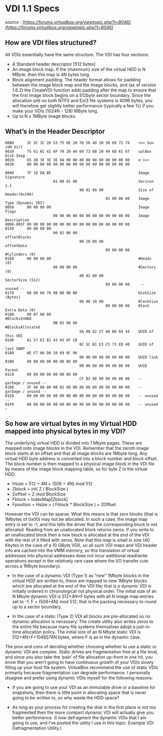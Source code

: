 # VDI 1.1 Specs

_source : [https://forums.virtualbox.org/viewtopic.php?t=8046](https://forums.virtualbox.org/viewtopic.php?t=8046)_

## How are VDI files structured?

All VDIs essentially have the same structure. The VDI has four sections:

 + A Standard header descriptor [512 bytes]
 + An image block map. If the (maximum) size of the virtual HDD is N MByte, then this map is 4N bytes long.
 + Block alignment padding. The header format allows for padding between the image block map and the image blocks, and (as of version 1.6.2) the CreateVDI function adds padding after the map to ensure that the first image block begins on a 512byte sector boundary. Since the allocation unit on both NTFS and Ext3 file systems is 4096 bytes, you will therefore get slightly better performance (typically a few %) if you make your VDIs (1024N – 128) MByte long.
 + Up to N x 1MByte image blocks.

## What’s in the Header Descriptor

```
0000      3C 3C 3C 20 53 75 6E 20 78 56 4D 20 56 69 72 74    <<< Sun xVM Virt
0010      75 61 6C 42 6F 78 20 44 69 73 6B 20 49 6D 61 67    ualBox Disk Imag
0020      65 20 3E 3E 3E 0A 00 00 00 00 00 00 00 00 00 00    e >>>
0030      00 00 00 00 00 00 00 00 00 00 00 00 00 00 00 00

0040      7F 10 DA BE                                        Image Signature
                      01 00 01 00                            Version 1.1
                                  90 01 00 00                Size of Header(0x190)
                                              01 00 00 00    Image Type (Dynamic VDI)
0050      00 00 00 00                                        Image Flags
                      00 00 00 00 00 00 00 00 00 00 00 00    Image Description
0060-001F 00 00 00 00 00 00 00 00 00 00 00 00 00 00 00 00
0150      00 00 00 00
                      00 02 00 00                            offsetBlocks
                                  00 20 00 00                offsetData
                                              00 00 00 00    #Cylinders (0)
0160      00 00 00 00                                        #Heads (0)
                      00 00 00 00                            #Sectors (0)
                                  00 02 00 00                SectorSize (512)
                                              00 00 00 00     -- unused --
0170      00 00 00 78 00 00 00 00                            DiskSize (Bytes)
                                  00 00 10 00                BlockSize
                                              00 00 00 00    Block Extra Data (0)
0180      80 07 00 00                                        #BlocksInHDD
                      0B 02 00 00                            #BlocksAllocated
                                  5A 08 62 27 A8 B6 69 44    UUID of this VDI
0190      A1 57 E2 B2 43 A5 8F CB
                                  0C 5C B1 E3 C5 73 ED 40    UUID of last SNAP
01A0      AE F7 06 D6 20 69 0C 96
                                  00 00 00 00 00 00 00 00    UUID link
01B0      00 00 00 00 00 00 00 00
                                  00 00 00 00 00 00 00 00    UUID Parent
01C0      00 00 00 00 00 00 00 00
                                  CF 03 00 00 00 00 00 00    -- garbage / unused --
01D0      3F 00 00 00 00 02 00 00 00 00 00 00 00 00 00 00    -- garbage / unused --
01E0      00 00 00 00 00 00 00 00 00 00 00 00 00 00 00 00    -- unused --
01F0      00 00 00 00 00 00 00 00 00 00 00 00 00 00 00 00    -- unused –
```

## So how are virtual bytes in my Virtual HDD mapped into physical bytes in my VDI?

The underlying virtual HDD is divided into 1 Mbyte pages. These are mapped onto image blocks in the VDI. Remember that the zeroth image block starts at an offset and that all image blocks are 1Mbyte long. Any virtual HDD byte address is converted into a block number and block offset. The block number is then mapped to a physical image block in the VDI file by means of the image block mapping table, so for byte Z in the virtual HDD:

 + Hsize = 512 + 4N + (508 + 4N) mod 512
 + Zblock = int( Z / BlockSize )
 + Zoffset = Z mod BlockSize
 + Fblock = IndexMap[Zblock]
 + Fposition = Hsize + ( Fblock * BlockSize ) + ZOffset

However the VDI can be sparse. What this means is that zero blocks (that is 1Mbytes of 0x00) may not be allocated. In such a case, the image map entry is set to -1, and this tells the driver that the corresponding block is not allocated. Reading from an unallocated block returns zeros. If you write to an unallocated block then a new block is allocated at the end of the VDI with the rest of it filled with zeros. Note that this map is small in size (40 Kbytes in the case of a 10 GByte VDI), so all such VDI maps and VDI header info are cached into the VMM memory, so this translation of virtual addresses into physical addresses does not incur additional read/write operations except in the relatively rare case where the I/O transfer cuts across a 1Mbyte boundary).

 + In the case of a dynamic VDI (Type 1) as “new” 1Mbyte blocks in the virtual HDD are written to, these are mapped to new 1Mbyte blocks which are allocated at the end of the VDI file; that is a dynamic VDI is initially ordered in chronological not physical order. The initial size of an N Mbyte dynamic VDI is 512+4N+F bytes with all N image map entries set to -1. F = (508+4N) mod 512, that is the packing necessary to round up to a sector boundary.

 + In the case of a static (Type 2) VDI all blocks are pre-allocated so no dynamic allocation is necessary. The create utility also writes zeros to the entire file because many file systems themselves adopt a just-in-time allocation policy. The initial size of an N Mbyte static VDI is 512+4N+F+1048576N bytes, where F is as in the dynamic case.

The pros and cons of deciding whether choosing whether to use a static or dynamic VDI are complex. Static drives are fragmentation free at a file level, and since you also take the ‘pain’ of file allocation up-front in one hit, you know that you aren’t going to have continuous growth of your VDIs slowly filling up your host file system. VirtualBox recommend the use of static VDIs primarily because fragmentation can degrade performance. I personally disagree and prefer using dynamic VDIs myself for the following reasons:

 + If you are going to use your VDI as an immutable drive or a baseline for snapshots, then there is little point in allocating space that is never going to be written to, so why waste the HDD space?

 + As long as your process for creating the disk in the first place is not too fragmented then the more compact dynamic VDI will actually give you better performance. (I now defragment the dynamic VDIs that I am going to use, and I’ve posted the utility I use in this topic: Example VDI Defragmentation Utility.)
